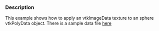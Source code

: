 ### Description

This example shows how to apply an vtkImageData texture to an sphere vtkPolyData object. There is a sample data file [here](http://public.kitware.com/cgi-bin/viewcvs.cgi/Data/masonry-wide.jpg?root=VTKData&view=log)
